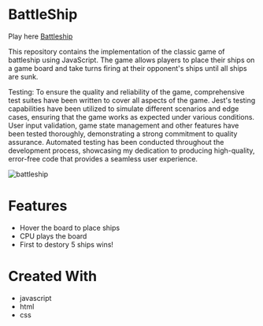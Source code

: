 # BattleShip

Play here [Battleship](https://yhbe.github.io/battleShip/)

This repository contains the implementation of the classic game of battleship using JavaScript. The game allows players to place their ships on a game board and take turns firing at their opponent's ships until all ships are sunk.

Testing:
To ensure the quality and reliability of the game, comprehensive test suites have been written to cover all aspects of the game. Jest's testing capabilities have been utilized to simulate different scenarios and edge cases, ensuring that the game works as expected under various conditions. User input validation, game state management and other features have been tested thoroughly, demonstrating a strong commitment to quality assurance. Automated testing has been conducted throughout the development process, showcasing my dedication to producing high-quality, error-free code that provides a seamless user experience.

![battleship](https://user-images.githubusercontent.com/101876022/227654774-8389b192-8d31-4107-b15e-fd6601ae2724.png)


# Features
- Hover the board to place ships
- CPU plays the board
- First to destory 5 ships wins!

# Created With
- javascript
- html
- css
